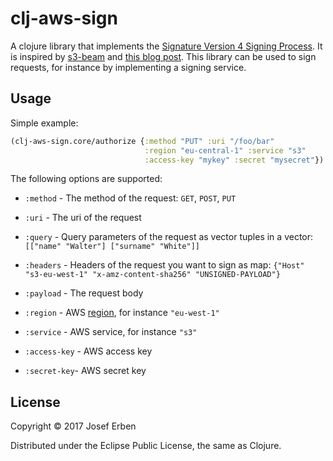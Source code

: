 # clj-aws-sign

A clojure library that implements the [Signature Version 4 Signing Process](http://docs.aws.amazon.com/general/latest/gr/signature-version-4.html). It is inspired by [s3-beam](https://github.com/martinklepsch/s3-beam) and [this blog post](http://sapient-pair.com/blog/2016/03/08/clojure-aws4-auth/). This library can be used to sign requests, for instance by implementing a signing service.

## Usage

Simple example:


```clojure
(clj-aws-sign.core/authorize {:method "PUT" :uri "/foo/bar" 
                              :region "eu-central-1" :service "s3"
							  :access-key "mykey" :secret "mysecret"})
```

The following options are supported:

* `:method` - The method of the request: `GET`, `POST`, `PUT`

* `:uri` - The uri of the request 

* `:query` - Query parameters of the request as vector tuples in a vector: 
`[["name" "Walter"] ["surname" "White"]]`

* `:headers` - Headers of the request you want to sign as map: 
`{"Host" "s3-eu-west-1" "x-amz-content-sha256" "UNSIGNED-PAYLOAD"}`

* `:payload` - The request body 

* `:region` - AWS [region](http://docs.aws.amazon.com/general/latest/gr/rande.html), for instance `"eu-west-1"`

* `:service` - AWS service, for instance `"s3"` 

* `:access-key` - AWS access key

* `:secret-key`- AWS secret key 

## License

Copyright © 2017 Josef Erben

Distributed under the Eclipse Public License, the same as Clojure.
